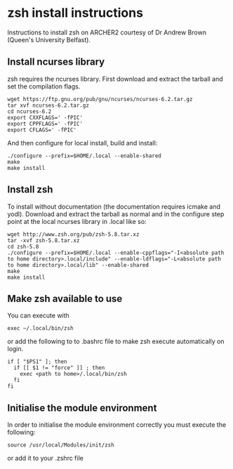 # zsh install instructions

Instructions to install zsh on ARCHER2 courtesy of Dr Andrew Brown (Queen's University Belfast).

## Install ncurses library


zsh requires the ncurses library. First download and extract the tarball
and set the compilation flags.

```
wget https://ftp.gnu.org/pub/gnu/ncurses/ncurses-6.2.tar.gz
tar xvf ncurses-6.2.tar.gz
cd ncurses-6.2
export CXXFLAGS=' -fPIC'
export CPPFLAGS=' -fPIC'
export CFLAGS=' -fPIC'
```

And then configure for local install, build and install:

```
./configure --prefix=$HOME/.local --enable-shared
make
make install
```


## Install zsh

To install without documentation (the documentation requires icmake and yodl).
Download and extract the tarball as normal and in the configure step point at the local ncurses library in .local like so:

```
wget http://www.zsh.org/pub/zsh-5.8.tar.xz
tar -xvf zsh-5.8.tar.xz
cd zsh-5.8
./configure --prefix=$HOME/.local --enable-cppflags="-I<absolute path to home directory>.local/include" --enable-ldflags="-L<absolute path to home directory>.local/lib" --enable-shared
make
make install
```

##  Make zsh available to use

You can execute with
```
exec ~/.local/bin/zsh
```

or add the following to to .bashrc file to  make zsh execute automatically on login.

```
if [ "$PS1" ]; then
  if [[ $1 != "force" ]] ; then
    exec <path to home>/.local/bin/zsh
  fi
fi
```

## Initialise the module environment

In order to initialise the module environment correctly you must execute the following:

```
source /usr/local/Modules/init/zsh
```
or add it to your .zshrc file

